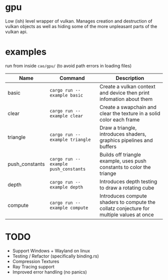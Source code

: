 # gpu
Low (ish) level wrapper of vulkan. Manages creation and destruction of vulkan objects as well as hiding some of the more unpleasant parts of the vulkan api.

# examples
run from inside `cao/gpu/` (to avoid path errors in loading files)

|Name          |Command                             |Description                                                                               |
|--------------|------------------------------------|------------------------------------------------------------------------------------------|
|basic         |`cargo run --example basic`         |Create a vulkan context and device then print infomation about them                       |
|clear         |`cargo run --example clear`         |Create a swapchain and clear the texture in a solid color each frame                      |
|triangle      |`cargo run --example triangle`      |Draw a triangle, introduces shaders, graphics pipelines and buffers                       |
|push_constants|`cargo run --example push_constants`|Builds off triangle example, uses push constants to color the triange                     |
|depth         |`cargo run --example depth`         |Introduces depth testing to draw a rotating cube                                          |
|compute       |`cargo run --example compute`       |Introduces compute shaders to compute the collatz conjecture for multiple values at once  |

# TODO
- Support Windows + Wayland on linux
- Testing / Refactor (specifically binding.rs)
- Compression Textures
- Ray Tracing support
- Improved error handling (no panics)